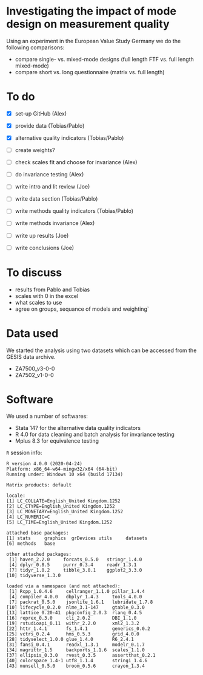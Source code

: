 # Investigating the impact of mode design on measurement quality

Using an experiment in the European Value Study Germany we do the following comparisons:
- compare single- vs. mixed-mode designs (full length FTF vs. full length mixed-mode)
- compare short vs. long questionnaire (matrix vs. full length)


# To do

- [x] set-up GitHub (Alex)
- [x] provide data (Tobias/Pablo)
- [x] alternative quality indicators (Tobias/Pablo)
- [ ] create weights?
- [ ] check scales fit and choose for invariance (Alex)
- [ ] do invariance testing (Alex)
- [ ] write intro and lit review (Joe)
- [ ] write data section (Tobias/Pablo)
- [ ] write methods quality indicators (Tobias/Pablo)
- [ ] write methods invariance (Alex)
- [ ] write up results (Joe)
- [ ] write conclusions (Joe)



# To discuss

- results from Pablo and Tobias
- scales with 0 in the excel
- what scales to use
- agree on groups, sequance of models and weighting`

# Data used

We started the analysis using two datasets which can be accessed from the GESIS data archive.

- ZA7500_v3-0-0
- ZA7502_v1-0-0

# Software

We used a number of softwares:

- Stata 14? for the alternative data quality indicators
- R 4.0 for data cleaning and batch analysis for invariance testing
- Mplus 8.3 for equivalence testing

`R` session info:

```
R version 4.0.0 (2020-04-24)
Platform: x86_64-w64-mingw32/x64 (64-bit)
Running under: Windows 10 x64 (build 17134)

Matrix products: default

locale:
[1] LC_COLLATE=English_United Kingdom.1252 
[2] LC_CTYPE=English_United Kingdom.1252   
[3] LC_MONETARY=English_United Kingdom.1252
[4] LC_NUMERIC=C                           
[5] LC_TIME=English_United Kingdom.1252    

attached base packages:
[1] stats     graphics  grDevices utils     datasets 
[6] methods   base     

other attached packages:
 [1] haven_2.2.0     forcats_0.5.0   stringr_1.4.0  
 [4] dplyr_0.8.5     purrr_0.3.4     readr_1.3.1    
 [7] tidyr_1.0.2     tibble_3.0.1    ggplot2_3.3.0  
[10] tidyverse_1.3.0

loaded via a namespace (and not attached):
 [1] Rcpp_1.0.4.6     cellranger_1.1.0 pillar_1.4.4    
 [4] compiler_4.0.0   dbplyr_1.4.3     tools_4.0.0     
 [7] packrat_0.5.0    jsonlite_1.6.1   lubridate_1.7.8 
[10] lifecycle_0.2.0  nlme_3.1-147     gtable_0.3.0    
[13] lattice_0.20-41  pkgconfig_2.0.3  rlang_0.4.5     
[16] reprex_0.3.0     cli_2.0.2        DBI_1.1.0       
[19] rstudioapi_0.11  withr_2.2.0      xml2_1.3.2      
[22] httr_1.4.1       fs_1.4.1         generics_0.0.2  
[25] vctrs_0.2.4      hms_0.5.3        grid_4.0.0      
[28] tidyselect_1.0.0 glue_1.4.0       R6_2.4.1        
[31] fansi_0.4.1      readxl_1.3.1     modelr_0.1.7    
[34] magrittr_1.5     backports_1.1.6  scales_1.1.0    
[37] ellipsis_0.3.0   rvest_0.3.5      assertthat_0.2.1
[40] colorspace_1.4-1 utf8_1.1.4       stringi_1.4.6   
[43] munsell_0.5.0    broom_0.5.6      crayon_1.3.4 

```

